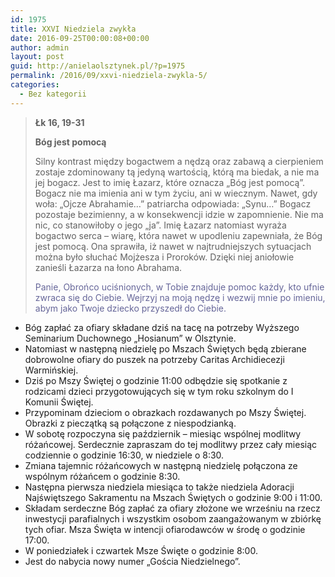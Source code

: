 ```yaml
---
id: 1975
title: XXVI Niedziela zwykła
date: 2016-09-25T00:00:08+00:00
author: admin
layout: post
guid: http://anielaolsztynek.pl/?p=1975
permalink: /2016/09/xxvi-niedziela-zwykla-5/
categories:
  - Bez kategorii
---
```

> **Łk 16, 19-31**
> 
> **Bóg jest pomocą**
> 
> Silny kontrast między bogactwem a nędzą oraz zabawą a cierpieniem zostaje zdominowany tą jedyną wartością, którą ma biedak, a nie ma jej bogacz. Jest to imię Łazarz, które oznacza &#8222;Bóg jest pomocą&#8221;. Bogacz nie ma imienia ani w tym życiu, ani w wiecznym. Nawet, gdy woła: &#8222;Ojcze Abrahamie&#8230;&#8221; patriarcha odpowiada: &#8222;Synu&#8230;&#8221; Bogacz pozostaje bezimienny, a w konsekwencji idzie w zapomnienie. Nie ma nic, co stanowiłoby o jego &#8222;ja&#8221;. Imię Łazarz natomiast wyraża bogactwo serca &#8211; wiarę, która nawet w upodleniu zapewniała, że Bóg jest pomocą. Ona sprawiła, iż nawet w najtrudniejszych sytuacjach można było słuchać Mojżesza i Proroków. Dzięki niej aniołowie zanieśli Łazarza na łono Abrahama.
> 
> <span style="color: #666699;">Panie, Obrońco uciśnionych, w Tobie znajduje pomoc każdy, kto ufnie zwraca się do Ciebie. Wejrzyj na moją nędzę i wezwij mnie po imieniu, abym jako Twoje dziecko przyszedł do Ciebie.</span>

  * Bóg zapłać za ofiary składane dziś na tacę na potrzeby Wyższego Seminarium Duchownego „Hosianum” w Olsztynie.
  * Natomiast w następną niedzielę po Mszach Świętych będą zbierane dobrowolne ofiary do puszek na potrzeby Caritas Archidiecezji Warmińskiej.
  * Dziś po Mszy Świętej o godzinie 11:00 odbędzie się spotkanie z rodzicami dzieci przygotowujących się w tym roku szkolnym do I Komunii Świętej.
  * Przypominam dzieciom o obrazkach rozdawanych po Mszy Świętej. Obrazki z pieczątką są połączone z niespodzianką.
  * W sobotę rozpoczyna się październik – miesiąc wspólnej modlitwy różańcowej. Serdecznie zapraszam do tej modlitwy przez cały miesiąc codziennie o godzinie 16:30, w niedziele o 8:30.
  * Zmiana tajemnic różańcowych w następną niedzielę połączona ze wspólnym różańcem o godzinie 8:30.
  * Następna pierwsza niedziela miesiąca to także niedziela Adoracji Najświętszego Sakramentu na Mszach Świętych o godzinie 9:00 i 11:00.
  * Składam serdeczne Bóg zapłać za ofiary złożone we wrześniu na rzecz inwestycji parafialnych i wszystkim osobom zaangażowanym w zbiórkę tych ofiar. Msza Święta w intencji ofiarodawców w środę o godzinie 17:00.
  * W poniedziałek i czwartek Msze Święte o godzinie 8:00.
  * Jest do nabycia nowy numer „Gościa Niedzielnego”.